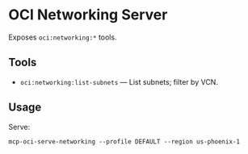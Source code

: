 # OCI Networking Server

Exposes `oci:networking:*` tools.

## Tools
- `oci:networking:list-subnets` — List subnets; filter by VCN.

## Usage
Serve:
```
mcp-oci-serve-networking --profile DEFAULT --region us-phoenix-1
```
